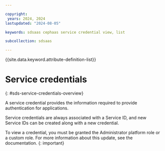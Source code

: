 ```yaml
---

copyright:
 years: 2024, 2024
lastupdated: "2024-08-05"

keywords: sdsaas cephaas service credential view, list

subcollection: sdsaas

---
```

{{site.data.keyword.attribute-definition-list}}


# Service credentials
{: #sds-service-credentials-overview}


A service credential provides the information required to provide authentication for applications.

Service credentials are always associated with a Service ID, and new Service IDs can be created along with a new credential.

To view a credential, you must be granted the Administrator platform role or a custom role. For more information about this update, see the documentation.
{: important}
